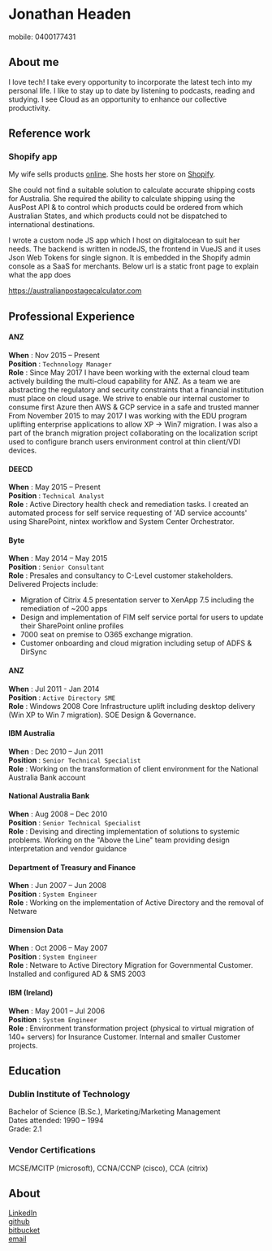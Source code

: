 # Jonathan Headen

mobile: 0400177431  


## About me
I love tech! I take every opportunity to incorporate the latest tech into my personal life. I like to stay up to date by listening to podcasts, reading and studying. 
I see Cloud as an opportunity to enhance our collective productivity.

## Reference work
### Shopify app 
My wife sells products [online](https://pileaplace.com). She hosts her store on [Shopify](https://www.shopify.com.au/).

She could not find a suitable solution to calculate accurate shipping costs for Australia. She required the ability to calculate shipping using the AusPost API & to control which products could be ordered from which Australian States, and which products could not be dispatched to international destinations.

I wrote a custom node JS app which I host on digitalocean to suit her needs. The backend is written in nodeJS, the frontend in VueJS and it uses Json Web Tokens for single signon. It is embedded in the Shopify admin console as a SaaS for merchants. Below url is a static front page to explain what the app does

https://australianpostagecalculator.com


## Professional Experience

#### ANZ	
**When** : Nov 2015 – Present  
**Position** : `Technnology Manager`	 
**Role** : Since May 2017 I have been working with the external cloud team actively building the multi-cloud capability for ANZ. As a team we are abstracting the regulatory and security constraints that a financial institution must place on cloud usage. We strive to enable our internal customer to consume first Azure then AWS & GCP service in a safe and trusted manner  
From November 2015 to may 2017 I was working with the EDU program uplifting enterprise applications to allow XP -> Win7 migration. I was also a part of the branch migration project collaborating on the localization script used to configure branch users environment control at thin client/VDI devices. 


#### DEECD	
**When** : May 2015 – Present  
**Position** : `Technical Analyst`	 
**Role** : Active Directory health check and remediation tasks. I created an automated process for self service requesting of 'AD service accounts' using SharePoint, nintex workflow and System Center Orchestrator.

#### Byte	
**When** : May 2014 – May 2015	   
**Position** : `Senior Consultant`	 
**Role** : Presales and consultancy to C-Level customer stakeholders. Delivered Projects include: 

- Migration of Citrix 4.5 presentation server to XenApp 7.5  including the remediation of ~200 apps
- Design and implementation of FIM self service portal for users to update their SharePoint online profiles
- 7000 seat on premise to O365 exchange migration.
- Customer onboarding and cloud migration including setup of ADFS & DirSync

#### ANZ	
**When** : Jul 2011 - Jan 2014    
**Position** : `Active Directory SME`  
**Role** : Windows 2008 Core Infrastructure uplift including desktop delivery (Win XP to Win 7 migration). SOE Design & Governance.

#### IBM Australia	
**When** : Dec 2010 – Jun 2011    
**Position** : `Senior Technical Specialist`	
**Role** : Working on the transformation of client environment for the National Australia Bank account

#### National Australia Bank
**When** : Aug 2008 – Dec 2010    
**Position** : `Senior Technical Specialist`	
**Role** : Devising and directing implementation of solutions to systemic problems. Working on the "Above the Line" team providing design interpretation and vendor guidance

#### Department of Treasury and Finance
**When** : Jun 2007 – Jun 2008    
**Position** : `System Engineer`	
**Role** : Working on the implementation of Active Directory and the removal of Netware

#### Dimension Data
**When** : Oct 2006 – May 2007    
**Position** : `System Engineer`	 
**Role** : Netware to Active Directory Migration for Governmental Customer. Installed and configured AD & SMS 2003

#### IBM (Ireland)	
**When** : May 2001 – Jul 2006	   
**Position** : `System Engineer`	 
**Role** : Environment transformation project (physical to virtual migration of 140+ servers) for Insurance Customer. Internal and smaller Customer projects.


## Education 
### Dublin Institute of Technology  
Bachelor of Science (B.Sc.), Marketing/Marketing Management  
Dates attended: 1990 – 1994  
Grade: 2.1 
### Vendor Certifications 
MCSE/MCITP (microsoft), CCNA/CCNP (cisco), CCA (citrix) 

## About
[LinkedIn](https://au.linkedin.com/in/jonathanheaden)  
[github](https://github.com/jonathanheaden)  
[bitbucket](https://bitbucket.org/Jonathanheaden/)  
[email](mailto:jonathan.headen@outlook.com)
